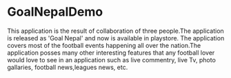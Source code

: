 # GoalNepalDemo
This application is the result of collaboration of three people.The application is released as 'Goal Nepal' and now is
available in playstore. The application covers most of the football events happening all over the nation.The application 
posses many other interesting features that any football lover would love to see in an application such as live commentry, 
live Tv, photo gallaries, football news,leagues news, etc.
